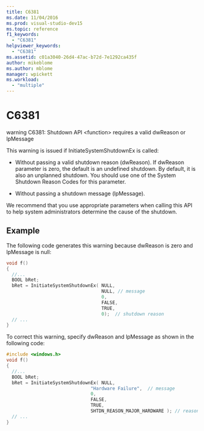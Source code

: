 ```yaml
---
title: C6381
ms.date: 11/04/2016
ms.prod: visual-studio-dev15
ms.topic: reference
f1_keywords:
  - "C6381"
helpviewer_keywords:
  - "C6381"
ms.assetid: c01a3040-26d4-47ac-b72d-7e1292ca435f
author: mikeblome
ms.author: mblome
manager: wpickett
ms.workload:
  - "multiple"
---
```

# C6381
warning C6381: Shutdown API \<function> requires a valid dwReason or lpMessage

This warning is issued if InitiateSystemShutdownEx is called:

- Without passing a valid shutdown reason (dwReason). If dwReason parameter is zero, the default is an undefined shutdown. By default, it is also an unplanned shutdown. You should use one of the System Shutdown Reason Codes for this parameter.

- Without passing a shutdown message (lpMessage).

We recommend that you use appropriate parameters when calling this API to help system administrators determine the cause of the shutdown.

## Example

The following code generates this warning because dwReason is zero and lpMessage is null:

```cpp
void f()
{
  //...
  BOOL bRet;
  bRet = InitiateSystemShutdownEx( NULL,
                                   NULL, // message
                                   0,
                                   FALSE,
                                   TRUE,
                                   0);  // shutdown reason
  // ...
}
```

To correct this warning, specify dwReason and lpMessage as shown in the following code:

```cpp
#include <windows.h>
void f()
{
  //...
  BOOL bRet;
  bRet = InitiateSystemShutdownEx( NULL,
                               "Hardware Failure",  // message
                               0,
                               FALSE,
                               TRUE,
                               SHTDN_REASON_MAJOR_HARDWARE ); // reason
  // ...
}
```